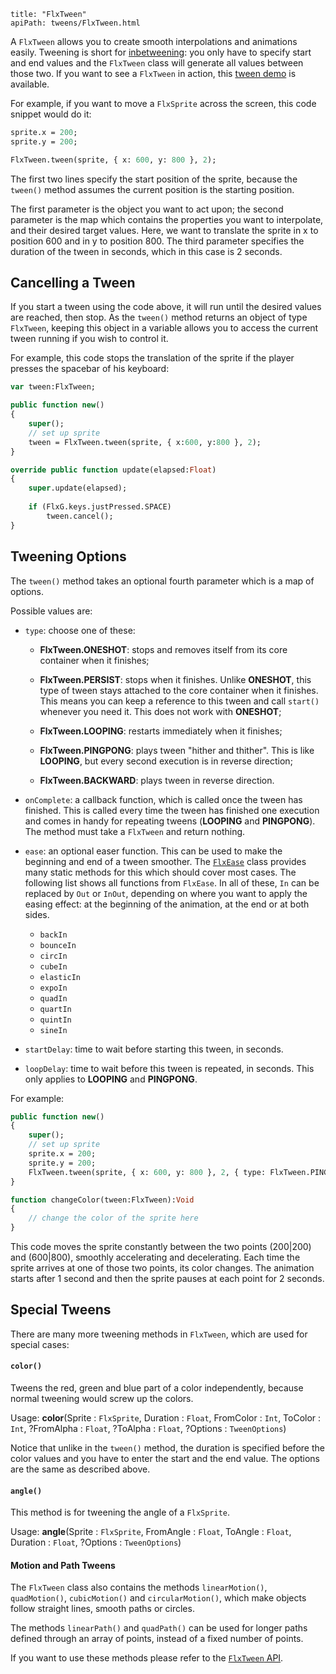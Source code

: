 ```
title: "FlxTween"
apiPath: tweens/FlxTween.html
```

A `FlxTween` allows you to create smooth interpolations and animations easily. Tweening is short for [inbetweening](http://en.wikipedia.org/wiki/Inbetweening): you only have to specify start and end values and the `FlxTween` class will generate all values between those two. If you want to see a `FlxTween` in action, this [tween demo](http://haxeflixel.com/demos/FlxTween/) is available.

For example, if you want to move a `FlxSprite` across the screen, this code snippet would do it:

```haxe
sprite.x = 200;
sprite.y = 200;

FlxTween.tween(sprite, { x: 600, y: 800 }, 2);
```

The first two lines specify the start position of the sprite, because the `tween()` method assumes the current position is the starting position.

The first parameter is the object you want to act upon; the second parameter is the map which contains the properties you want to interpolate, and their desired target values. Here, we want to translate the sprite in x to position 600 and in y to position 800. The third parameter specifies the duration of the tween in seconds, which in this case is 2 seconds.

## Cancelling a Tween

If you start a tween using the code above, it will run until the desired values are reached, then stop. As the `tween()` method returns an object of type `FlxTween`, keeping this object in a variable allows you to access the current tween running if you wish to control it.

For example, this code stops the translation of the sprite if the player presses the spacebar of his keyboard:

```haxe
var tween:FlxTween;

public function new()
{
	super();
	// set up sprite
	tween = FlxTween.tween(sprite, { x:600, y:800 }, 2);
}

override public function update(elapsed:Float)
{
	super.update(elapsed);
	
	if (FlxG.keys.justPressed.SPACE)
		tween.cancel();
}
```

## Tweening Options

The `tween()` method takes an optional fourth parameter which is a map of options.

Possible values are:

- `type`: choose one of these:

	- **FlxTween.ONESHOT**: stops and removes itself from its core container when it finishes;
	- **FlxTween.PERSIST**: stops when it finishes. Unlike **ONESHOT**, this type of tween stays attached to the core container when it finishes. This means you can keep a reference to this tween and call `start()` whenever you need it. This does not work with **ONESHOT**;

	- **FlxTween.LOOPING**: restarts immediately when it finishes;
	- **FlxTween.PINGPONG**: plays tween "hither and thither". This is like **LOOPING**, but every second execution is in reverse direction;
	
	- **FlxTween.BACKWARD**: plays tween in reverse direction.

- `onComplete`: a callback function, which is called once the tween has finished. This is called every time the tween has finished one execution and comes in handy for repeating tweens (**LOOPING** and **PINGPONG**). The method must take a `FlxTween` and return nothing.

- `ease`: an optional easer function. This can be used to make the beginning and end of a tween smoother. The [`FlxEase`](http://api.haxeflixel.com/types/flixel/tweens/FlxEase.html) class provides many static methods for this which should cover most cases. The following list shows all functions from `FlxEase`. In all of these, `In` can be replaced by `Out` or `InOut`, depending on where you want to apply the easing effect: at the beginning of the animation, at the end or at both sides.

	- `backIn`
	- `bounceIn`
	- `circIn`
	- `cubeIn`
	- `elasticIn`
	- `expoIn`
	- `quadIn`
	- `quartIn`
	- `quintIn`
	- `sineIn`

- `startDelay`: time to wait before starting this tween, in seconds.

- `loopDelay`: time to wait before this tween is repeated, in seconds. This only applies to **LOOPING** and **PINGPONG**.

For example:

```haxe
public function new()
{
	super();
	// set up sprite
	sprite.x = 200;
	sprite.y = 200;
	FlxTween.tween(sprite, { x: 600, y: 800 }, 2, { type: FlxTween.PINGPONG, ease: FlxEase.quadInOut, onComplete: changeColor, startDelay: 1, loopDelay: 2 });
}

function changeColor(tween:FlxTween):Void
{
	// change the color of the sprite here
}
```

This code moves the sprite constantly between the two points (200|200) and (600|800), smoothly accelerating and decelerating. Each time the sprite arrives at one of those two points, its color changes. The animation starts after 1 second and then the sprite pauses at each point for 2 seconds.

## Special Tweens

There are many more tweening methods in `FlxTween`, which are used for special cases:

#### `color()`

Tweens the red, green and blue part of a color independently, because normal tweening would screw up the colors.

Usage: **color**(Sprite : `FlxSprite`, Duration : `Float`, FromColor : `Int`, ToColor : `Int`, ?FromAlpha : `Float`, ?ToAlpha : `Float`, ?Options : `TweenOptions`)

Notice that unlike in the `tween()` method, the duration is specified before the color values and you have to enter the start and the end value. The options are the same as described above.

#### `angle()`

This method is for tweening the angle of a `FlxSprite`.

Usage: **angle**(Sprite : `FlxSprite`, FromAngle : `Float`, ToAngle : `Float`, Duration : `Float`, ?Options : `TweenOptions`)

#### Motion and Path Tweens

The `FlxTween` class also contains the methods `linearMotion()`, `quadMotion()`, `cubicMotion()` and `circularMotion()`, which make objects follow straight lines, smooth paths or circles.

The methods `linearPath()` and `quadPath()` can be used for longer paths defined through an array of points, instead of a fixed number of points.

If you want to use these methods please refer to the [`FlxTween` API](http://api.haxeflixel.com/flixel/tweens/FlxTween.html). 
